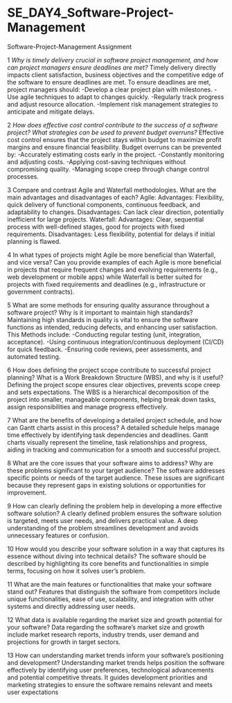 # SE_DAY4_Software-Project-Management
Software-Project-Management Assignment

1 _Why is timely delivery crucial in software project management, and how can project managers ensure deadlines are met?_
Timely delivery directly impacts client satisfaction, business objectives and the competitive edge of the software to  ensure deadlines are met.
To ensure deadlines are met, project managers should:
-Develop a clear project plan with milestones.
-Use agile techniques to adapt to changes quickly.
-Regularly track progress and adjust resource allocation.
-Implement risk management strategies to anticipate and mitigate delays.

2 _How does effective cost control contribute to the success of a software project? What strategies can be used to prevent budget overruns?_
Effective cost control ensures that the project stays within budget to maximize profit margins and ensure financial feasibility.
Budget overruns can be prevented by:
-Accurately estimating costs early in the project.
-Constantly monitoring and adjusting costs.
-Applying cost-saving techniques without compromising quality.
-Managing scope creep through change control processes.

3 Compare and contrast Agile and Waterfall methodologies. What are the main advantages and disadvantages of each?
Agile:
Advantages: Flexibility, quick delivery of functional components, continuous feedback, and adaptability to changes.
Disadvantages: Can lack clear direction, potentially inefficient for large projects.
Waterfall:
Advantages: Clear, sequential process with well-defined stages, good for projects with fixed requirements.
Disadvantages: Less flexibility, potential for delays if initial planning is flawed.


4 In what types of projects might Agile be more beneficial than Waterfall, and vice versa? Can you provide examples of each
Agile is more beneficial in projects that require frequent changes and evolving requirements (e.g., web development or mobile apps) while Waterfall is better suited for projects with fixed requirements and deadlines (e.g., infrastructure or government contracts).


5 What are some methods for ensuring quality assurance throughout a software project? Why is it important to maintain high standards?
Maintaining high standards in quality is vital to ensure the software functions as intended, reducing defects, and enhancing user satisfaction. This Methods include:
-Conducting regular testing (unit, integration, acceptance).
-Using continuous integration/continuous deployment (CI/CD) for quick feedback.
-Ensuring code reviews, peer assessments, and automated testing.

6 How does defining the project scope contribute to successful project planning? What is a Work Breakdown Structure (WBS), and why is it useful?
Defining the project scope ensures clear objectives, prevents scope creep and sets expectations. The WBS is a hierarchical decomposition of the project into smaller, manageable components, helping break down tasks, assign responsibilities and manage progress effectively.

7 What are the benefits of developing a detailed project schedule, and how can Gantt charts assist in this process?
A detailed schedule helps manage time effectively by identifying task dependencies and deadlines. Gantt charts visually represent the timeline, task relationships and progress, aiding in tracking and communication for a smooth and successful project.


8 What are the core issues that your software aims to address? Why are these problems significant to your target audience?
The software addresses specific points or needs of the target audience. These issues are significant because they represent gaps in existing solutions or opportunities for improvement.


9 How can clearly defining the problem help in developing a more effective software solution?
A clearly defined problem ensures the software solution is targeted, meets user needs, and delivers practical value. A deep understanding of the problem streamlines development and avoids unnecessary features or confusion.


10 How would you describe your software solution in a way that captures its essence without diving into technical details?
The software should be described by highlighting its core benefits and functionalities in simple terms, focusing on how it solves user’s problem.


11 What are the main features or functionalities that make your software stand out?
Features that distinguish the software from competitors include unique functionalities, ease of use, scalability, and integration with other systems and directly addressing user needs.


12 What data is available regarding the market size and growth potential for your software?
Data regarding the software’s market size and growth include market research reports, industry trends, user demand and projections for growth in target sectors.

13 How can understanding market trends inform your software’s positioning and development?
Understanding market trends helps position the software effectively by identifying user preferences, technological advancements and potential competitive threats. It guides development priorities and marketing strategies to ensure the software remains relevant and meets user expectations
